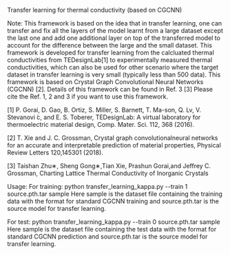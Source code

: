 Transfer learning for thermal conductivity (based on CGCNN)

Note: This framework is based on the idea that in transfer learning, one can transfer and fix all the layers of the model learnt from a large dataset except the last one and add one additional layer on top of the transferred model to account for the difference between the large and the small dataset. This framework is developed for transfer learning from the calcluated thermal conductivities from TEDesignLab[1] to experimentally measured thermal conductivities, which can also be used for other scenario where the target dataset in transfer learning is very small (typically less than 500 data). This framework is based on Crystal Graph Convolutional Neural Networks (CGCNN) [2]. Details of this framework can be found in Ref. 3 [3] Please cite the Ref. 1, 2 and 3 if you want to use this framework. 

[1]  P. Gorai, D. Gao, B. Ortiz, S. Miller, S. Barnett, T. Ma-son, Q. Lv, V. Stevanovi ́c, and E. S. Toberer, 
TEDesignLab: A virtual laboratory for thermoelectric material design, Comp. Mater. Sci. 112, 368 (2016).

[2]  T. Xie and J. C. Grossman, Crystal graph convolutionalneural networks for an accurate and interpretable prediction of material properties, Physical Review Letters 120,145301 (2018).

[3]  Taishan Zhu∗, Sheng Gong∗,Tian Xie, Prashun Gorai,and Jeffrey C. Grossman, Charting Lattice Thermal Conductivity of Inorganic Crystals 

Usage:
For training: python transfer_learning_kappa.py --train 1 source.pth.tar sample
Here sample is the dataset file containing the training data with the format for standard CGCNN training and source.pth.tar is the source model for transfer learning. 

For test: python transfer_learning_kappa.py --train 0 source.pth.tar sample
Here sample is the dataset file containing the test data with the format for standard CGCNN prediction and source.pth.tar is the source model for transfer learning. 
